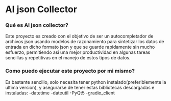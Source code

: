 # AI json Collector

### Qué es AI json collector?
Este proyecto es creado con el objetivo de ser un autocompletador de archivos json usando modelos de razonamiento para sintetizar los datos de entrada en dicho formato json y que se guarde rapidamente sin mucho esfuerzo, permitiendo asi una mejor productividad en algunas tareas sencillas y repetitivas en el manejo de estos tipos de datos.

### Como puedo ejecutar este proyecto por mi mismo?
Es bastante sencillo, solo necesita tener python instalado(preferiblemente la ultima version), y asegurarse de tener estas bibliotecas descargadas e instaladas:
-datetime
-dateutil
-PyQt5
-gradio_client